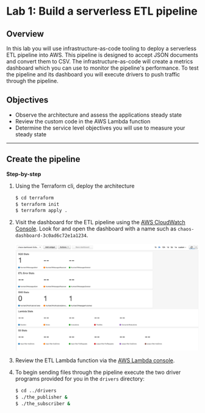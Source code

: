 # Lab 1: Build a serverless ETL pipeline

## Overview

In this lab you will use infrastructure-as-code tooling to deploy a serverless ETL pipeline into AWS.  This pipeline is designed to accept JSON documents and convert them to CSV.  The infrastructure-as-code will create a metrics dashboard which you can use to monitor the pipeline's performance.  To test the pipeline and its dashboard you will execute drivers to push traffic through the pipeline.

## Objectives
 - Observe the architecture and assess the applications steady state
 - Review the custom code in the AWS Lambda function
 - Determine the service level objectives you will use to measure your steady state

 ---

 ## Create the pipeline

 **Step-by-step**
 1. Using the Terraform cli, deploy the architecture

    ```bash
    $ cd terraform
    $ terraform init
    $ terraform apply .
    ```

 1. Visit the dashboard for the ETL pipeline using the [AWS CloudWatch Console](https://console.aws.amazon.com/cloudwatch/home?#dashboards:).  Look for and open the dashboard with a name such as `chaos-dashboard-3c0ad6c72e1a1234`.

     ![Empty CloudWatch Dashboard](images/empty_cw_dashboard.png)

 1. Review the ETL Lambda function via the [AWS Lambda console](https://console.aws.amazon.com/lambda/home?#/functions).

 1. To begin sending files through the pipeline execute the two driver programs provided for you in the `drivers` directory:

     ```bash
     $ cd ../drivers
     $ ./the_publisher &
     $ ./the_subscriber &
     ``` 

